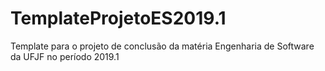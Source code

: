 # TemplateProjetoES2019.1
Template para o projeto de conclusão da matéria Engenharia de Software da UFJF no período 2019.1
